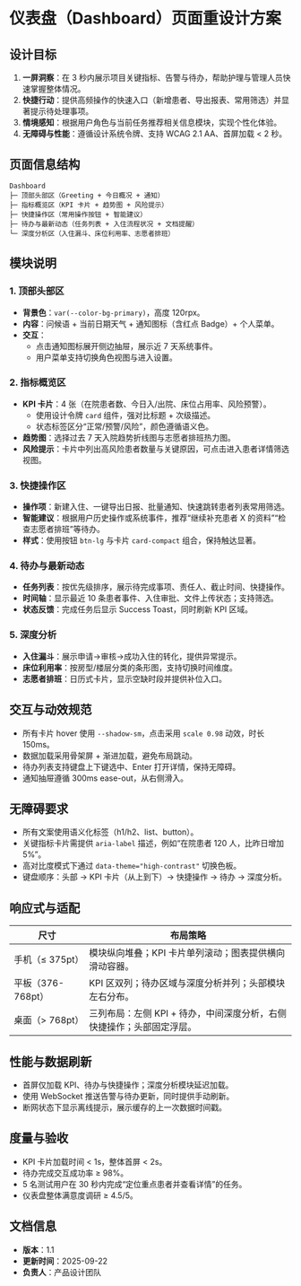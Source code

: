 ﻿# 仪表盘（Dashboard）页面重设计方案

## 设计目标
1. **一屏洞察**：在 3 秒内展示项目关键指标、告警与待办，帮助护理与管理人员快速掌握整体情况。
2. **快捷行动**：提供高频操作的快速入口（新增患者、导出报表、常用筛选）并显著提示待处理事项。
3. **情境感知**：根据用户角色与当前任务推荐相关信息模块，实现个性化体验。
4. **无障碍与性能**：遵循设计系统令牌、支持 WCAG 2.1 AA、首屏加载 < 2 秒。

## 页面信息结构
```
Dashboard
├─ 顶部头部区（Greeting + 今日概况 + 通知）
├─ 指标概览区（KPI 卡片 + 趋势图 + 风险提示）
├─ 快捷操作区（常用操作按钮 + 智能建议）
├─ 待办与最新动态（任务列表 + 入住流程状况 + 文档提醒）
└─ 深度分析区（入住漏斗、床位利用率、志愿者排班）
```

## 模块说明
### 1. 顶部头部区
- **背景色**：`var(--color-bg-primary)`，高度 120rpx。
- **内容**：问候语 + 当前日期天气 + 通知图标（含红点 Badge）+ 个人菜单。
- **交互**：
  - 点击通知图标展开侧边抽屉，展示近 7 天系统事件。
  - 用户菜单支持切换角色视图与进入设置。

### 2. 指标概览区
- **KPI 卡片**：4 张（在院患者数、今日入/出院、床位占用率、风险预警）。
  - 使用设计令牌 `card` 组件，强对比标题 + 次级描述。
  - 状态标签区分“正常/预警/风险”，颜色遵循语义色。
- **趋势图**：选择过去 7 天入院趋势折线图与志愿者排班热力图。
- **风险提示**：卡片中列出高风险患者数量与关键原因，可点击进入患者详情筛选视图。

### 3. 快捷操作区
- **操作项**：新建入住、一键导出日报、批量通知、快速跳转患者列表常用筛选。
- **智能建议**：根据用户历史操作或系统事件，推荐“继续补充患者 X 的资料”“检查志愿者排班”等待办。
- **样式**：使用按钮 `btn-lg` 与卡片 `card-compact` 组合，保持触达显著。

### 4. 待办与最新动态
- **任务列表**：按优先级排序，展示待完成事项、责任人、截止时间、快捷操作。
- **时间轴**：显示最近 10 条患者事件、入住审批、文件上传状态；支持筛选。
- **状态反馈**：完成任务后显示 Success Toast，同时刷新 KPI 区域。

### 5. 深度分析
- **入住漏斗**：展示申请→审核→成功入住的转化，提供异常提示。
- **床位利用率**：按房型/楼层分类的条形图，支持切换时间维度。
- **志愿者排班**：日历式卡片，显示空缺时段并提供补位入口。

## 交互与动效规范
- 所有卡片 hover 使用 `--shadow-sm`，点击采用 `scale 0.98` 动效，时长 150ms。
- 数据加载采用骨架屏 + 渐进加载，避免布局跳动。
- 待办列表支持键盘上下键选中、Enter 打开详情，保持无障碍。
- 通知抽屉遵循 300ms ease-out，从右侧滑入。

## 无障碍要求
- 所有文案使用语义化标签（h1/h2、list、button）。
- 关键指标卡片需提供 `aria-label` 描述，例如“在院患者 120 人，比昨日增加 5%”。
- 高对比度模式下通过 `data-theme="high-contrast"` 切换色板。
- 键盘顺序：头部 → KPI 卡片（从上到下）→ 快捷操作 → 待办 → 深度分析。

## 响应式与适配
| 尺寸 | 布局策略 |
|------|-----------|
| 手机（≤ 375pt） | 模块纵向堆叠；KPI 卡片单列滚动；图表提供横向滑动容器。 |
| 平板（376-768pt） | KPI 区双列；待办区域与深度分析并列；头部模块左右分布。 |
| 桌面（> 768pt） | 三列布局：左侧 KPI + 待办，中间深度分析，右侧快捷操作；头部固定浮层。 |

## 性能与数据刷新
- 首屏仅加载 KPI、待办与快捷操作；深度分析模块延迟加载。
- 使用 WebSocket 推送告警与待办更新，同时提供手动刷新。
- 断网状态下显示离线提示，展示缓存的上一次数据时间戳。

## 度量与验收
- KPI 卡片加载时间 < 1s，整体首屏 < 2s。
- 待办完成交互成功率 ≥ 98%。
- 5 名测试用户在 30 秒内完成“定位重点患者并查看详情”的任务。
- 仪表盘整体满意度调研 ≥ 4.5/5。

## 文档信息
- **版本**：1.1
- **更新时间**：2025-09-22
- **负责人**：产品设计团队
